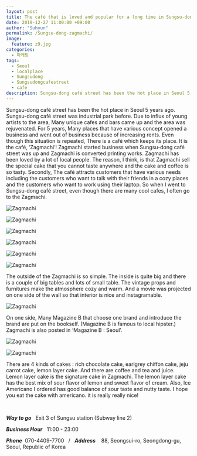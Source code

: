 ```yaml
---
layout: post
title: The café that is loved and popular for a long time in Sungsu-dong café street, Zagmachi
date: 2019-12-27 11:00:00 +09:00
author: "Suhyun"
permalink: /Sungsu-dong-zagmachi/
image:
  feature: z9.jpg
categories:
  - 마케팅
tags:
  - Seoul
  - localplace
  - Sungsudong
  - Sungsudongcafestreet
  - cafe
description: Sungsu-dong café street has been the hot place in Seoul 5 years ago. Sungsu-dong café street was industrial park before. Due to influx of young artists to the area, Many unique cafes and bars came up and the area was rejuvenated. 
---
```


Sungsu-dong café street has been the hot place in Seoul 5 years ago. Sungsu-dong café street was industrial park before. Due to influx of young artists to the area, Many unique cafes and bars came up and the area was rejuvenated. For 5 years, Many places that have various concept opened a business and went out of business because of increasing rents. Even though this situation is repeated, There is a café which keeps its place. It is the café, ‘Zagmachi’! Zagmachi started business when Sungsu-dong café street was up and Zagmachi is converted printing works. Zagmachi has been loved by a lot of local people. The reason, I think, is that Zagmachi sell the special cake that you cannot taste anywhere and the cake and coffee is so tasty. Secondly, The café attracts customers that have various needs including the customers who want to talk with their friends in a cozy places and the customers who want to work using their laptop. So when I went to Sungsu-dong café street, even though there are many cool cafes, I often go to the Zagmachi.

![Zagmachi](/img1/04/z8.jpg)

![Zagmachi](/img1/04/z3.jpg)

![Zagmachi](/img1/04/z6.jpg)

![Zagmachi](/img1/04/z1.jpg)

![Zagmachi](/img1/04/z2.jpg)

![Zagmachi](/img1/04/z5.jpg)

The outside of the Zagmachi is so simple. The inside is quite big and there is a couple of big tables and lots of small table. The vintage props and furnitures make the atmosphere cozy and warm. And a movie was projected on one side of the wall so that interior is nice and instagramable. 

![Zagmachi](/img1/04/z4.jpg)

On one side, Many Magazine B that choose one brand and introduce the brand are put on the bookself. (Magazine B is famous to local hipster.) Zagmachi is also posted in ‘Magazine B : Seoul’. 

![Zagmachi](/img1/04/z7.jpg)

![Zagmachi](/img1/04/z10.jpg)

There are 4 kinds of cakes : rich chocolate cake, earlgrey chiffon cake, jeju carrot cake, lemon layer cake. And there are coffee and tea and juice. Lemon layer cake is the signature cake in Zagmachi. The lemon layer cake has the best mix of sour flavor of lemon and sweet flavor of cream. Also, Ice Americano I ordered has good balance of sour taste and nutty taste. I hope you eat the cake with americano. it is really really nice!

<br />

***Way to go*** &nbsp; Exit 3 of Sungsu station (Subway line 2)

***Business Hour*** &nbsp; 11:00 - 23:00

***Phone***&nbsp; 070-4409-7700 &nbsp; / &nbsp; ***Address***&nbsp; &nbsp; 88, Seongsui-ro, Seongdong-gu, Seoul, Republic of Korea





